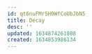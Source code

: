 ```yaml
---
id: qt6nuFMr5H0WfCoUbJbN5
title: Decay
desc: ''
updated: 1634874261808
created: 1634853986134
---
```


